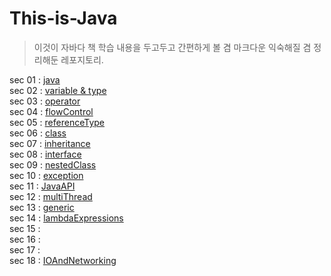 # This-is-Java
> 이것이 자바다 책 학습 내용을 두고두고 간편하게 볼 겸 마크다운 익숙해질 겸 정리해둔 레포지토리.

sec 01 : [java](https://github.com/bluewhale507/this-is-Java/blob/main/sec01_java/java.md)  
sec 02 : [variable & type](https://github.com/bluewhale507/this-is-Java/blob/main/sec02_primitiveType/primitiveType.md)  
sec 03 : [operator](https://github.com/bluewhale507/this-is-Java/blob/main/sec03_operator/oprator.md)  
sec 04 : [flowControl](https://github.com/bluewhale507/this-is-Java/blob/main/sec04_flowControl/flowControl.md)  
sec 05 : [referenceType](https://github.com/bluewhale507/this-is-Java/blob/main/sec05_referenceType/referenceType.md)  
sec 06 : [class](https://github.com/bluewhale507/this-is-Java/blob/main/sec06_class/class.md)  
sec 07 : [inheritance](https://github.com/bluewhale507/this-is-Java/blob/main/sec07_inheritance/inheritance.md)  
sec 08 : [interface](https://github.com/bluewhale507/this-is-Java/blob/main/sec08_interface/interface.md)  
sec 09 : [nestedClass](https://github.com/bluewhale507/this-is-Java/blob/main/sec09_nested_ClassAndInterface/nestedClass.md)  
sec 10 : [exception](https://github.com/bluewhale507/this-is-Java/blob/main/sec10_exception/exception.md)  
sec 11 : [JavaAPI](https://github.com/bluewhale507/this-is-Java/blob/main/sec11_basicAPI/basicAPI.md)   
sec 12 : [multiThread](./)  
sec 13 : [generic](https://github.com/bluewhale507/this-is-Java/blob/main/sec13_generic/generic.md)  
sec 14 : [lambdaExpressions](https://github.com/bluewhale507/this-is-Java/blob/main/sec14_lambdaExpressions/lambdaExpressions.md)  
sec 15 :  
sec 16 :  
sec 17 :  
sec 18 : [IOAndNetworking](https://github.com/bluewhale507/this-is-Java/blob/main/sec15_IOAndNetworking/IOAndNetworking.md)  
